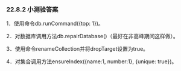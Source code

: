 ### 22.8.2 小测验答案

1．使用命令db.runCommand({top: 1})。

2．对数据库调用方法db.repairDatabase()（最好在非高峰期间这样做）。

3．使用命令renameCollection并将dropTarget设置为true。

4．对集合调用方法ensureIndex({name:1, number:1}, {unique: true})。

